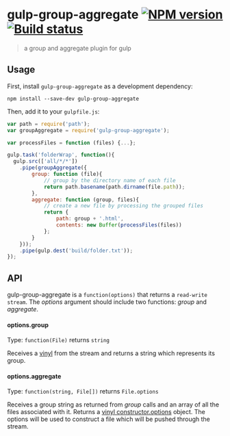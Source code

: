 # gulp-group-aggregate [![NPM version][npm-image]][npm-url] [![Build status][travis-image]][travis-url]
> a group and aggregate plugin for gulp

## Usage

First, install `gulp-group-aggregate` as a development dependency:

```shell
npm install --save-dev gulp-group-aggregate
```

Then, add it to your `gulpfile.js`:

```javascript
var path = require('path');
var groupAggregate = require('gulp-group-aggregate');

var processFiles = function (files) {...}; 

gulp.task('folderWrap', function(){
  gulp.src(['all/*/*'])
  	.pipe(groupAggregate({
  		group: function (file){
  			// group by the directory name of each file
  			return path.basename(path.dirname(file.path));
  		}, 
  		aggregate: function (group, files){
  			// create a new file by processing the grouped files
  			return {
  				path: group + '.html',
  				contents: new Buffer(processFiles(files))
  			};
  		}
  	}));
    .pipe(gulp.dest('build/folder.txt'));
});
```

## API

gulp-group-aggregate is a ```function(options)``` that returns a ```read-write stream```. The _options_ argument should include two functions: _group_ and _aggregate_.

#### options.group

Type: ```function(File)``` returns ```string```

Receives a [vinyl](https://github.com/wearefractal/vinyl) from the stream and returns a string which represents its group. 

#### options.aggregate

Type: ```function(string, File[])``` returns ```File.options```

Receives a group string as returned from _group_ calls and an array of all the files associated with it. Returns a [vinyl constructor.options](https://github.com/wearefractal/vinyl#constructoroptions) object. The options will be used to construct a file which will be pushed through the stream.

[travis-url]: http://travis-ci.org/amitport/gulp-group-aggregate
[travis-image]: https://secure.travis-ci.org/amitport/gulp-group-aggregate.png?branch=master
[npm-url]: https://npmjs.org/package/gulp-group-aggregate
[npm-image]: https://badge.fury.io/js/gulp-group-aggregate.png
